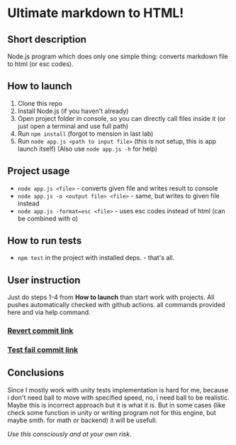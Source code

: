 # Ultimate markdown to HTML!
## Short description
Node.js program which does only one simple thing: converts markdown file to html (or esc codes).
## How to launch
1. Clone this repo
2. Install Node.js (if you haven't already)
3. Open project folder in console, so you can directly call files inside it (or just open a terminal and use full path)
4. Run `npm install` (forgot to mension in last lab)
5. Run `node app.js <path to input file>` (this is not setup, this is app launch itself)
(Also use `node app.js -h` for help)
## Project usage
- `node app.js <file>` - converts given file and writes result to console
- `node app.js -o <output file> <file>` - same, but writes to given file instead
- `node app.js -format=esc <file>` - uses esc codes instead of html (can be combined with o)
## How to run tests
- `npm test` in the project with installed deps. - that's all.
## User instruction
Just do steps 1-4 from **How to launch** than start work with projects. All pushes automatically checked with github actions. all commands provided here and via help command.
### [Revert commit link](https://github.com/BbIXOD/mtrpz-1/commit/122909146cbf221f28fb7bed93cca412699dab9b)
### [Test fail commit link](https://github.com/BbIXOD/mtrpz-1/commit/f802d6f9c9e0a11f267b19631d55c9a5e9295201)
## Conclusions
Since I mostly work with unity tests implementation is hard for me, because i don't need ball to move with specified speed, no, i need ball to be realistic. Maybe this is incorrect approach but it is what it is. But in some cases (like check some function in unity or writing program not for this engine, but maybe smth. for math or backend) it will be usefull.


_Use this consciously and at your own risk._
